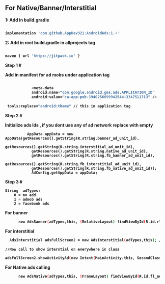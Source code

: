 ## For Native/Banner/Interstitial


<b>1: Add in build.gradle

```sh

implementation 'com.github.AppDev321:AndroidAds:1.+'
```
2: Add in root build.gradle in allprojects tag
```sh

maven { url 'https://jitpack.io' }
```



Step 1 #

Add in manifest for ad mobs under application tag

```sh

			<meta-data
            android:name="com.google.android.gms.ads.APPLICATION_ID"
            android:value="ca-app-pub-3940256099942544~3347511713" />  //Replace your admob application ID
			
 tools:replace="android:theme" // this in application tag

```

Step 2 #
 
Initialize ads Ids , if you dont use any of ad network replace with empty 
              
              AppData appData = new AppData(getResources().getString(R.string.banner_ad_unit_id),
                getResources().getString(R.string.interstitial_ad_unit_id),
                getResources().getString(R.string.native_ad_unit_id),
                getResources().getString(R.string.fb_banner_ad_unit_id),
                getResources().getString(R.string.fb_interstitial_ad_unit_id),
                getResources().getString(R.string.fb_native_ad_unit_id));
                AdConfig.getAppData = appData;
		
Step 3 #
		
    String	adTypes:
		0 = no add
		1 = admob ads
		2 = facebook ads
	
For banner
  ```sh
		new AdsBanner(adTypes,this, (RelativeLayout) findViewById(R.id.rl_ad)); //Replace your banner add layout
  ```

For interstitial
  ```sh
	AdsInterstitial adsFullScreen2 = new AdsInterstitial(adTypes,this); //intialize oncreate 
	
  //Now call to show interstial on everywhere in class

  adsFullScreen2.showActivityAd(new Intent(MainActivity.this, SecondClass.class)); //Replace your activities if you dont want to move to next class then send null in params
  ```

For Native ads calling
  ```sh
		new AdsNative(adTypes,this, (FrameLayout) findViewById(R.id.fl_adplaceholder));
  ```
